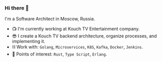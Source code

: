 ### Hi there 👋

I'm a Software Architect in Moscow, Russia.

- 📺 I'm currently working at Kouch TV Entertainment company.
- 😎 I create a Kouch TV backend architecture, organize processes, and implementing it.
- ⛓ Work with: `Golang`, `Microservices`, `K8S`, `Kafka`, `Docker`, `Jenkins`.
- 💬 Points of interest: `Rust`, `Type Script`, `Erlang`.

<!--
**ligser/ligser** is a ✨ _special_ ✨ repository because its `README.md` (this file) appears on your GitHub profile.

Here are some ideas to get you started:

- 🔭 I’m currently working on ...
- 🌱 I’m currently learning ...
- 👯 I’m looking to collaborate on ...
- 🤔 I’m looking for help with ...
- 💬 Ask me about ...
- 📫 How to reach me: ...
- 😄 Pronouns: ...
- ⚡ Fun fact: ...
-->
